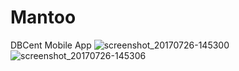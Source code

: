 # Mantoo
DBCent Mobile App
![screenshot_20170726-145300](https://user-images.githubusercontent.com/13016689/28614181-7e98e04a-7212-11e7-9212-1975693348f8.jpg)
![screenshot_20170726-145306](https://user-images.githubusercontent.com/13016689/28614182-7e9c8c90-7212-11e7-8d37-eac242d38e93.jpg)
